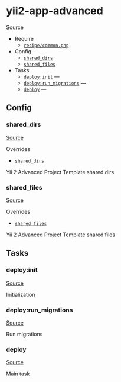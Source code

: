 <!-- DO NOT EDIT THIS FILE! -->
<!-- Instead edit recipe/yii2-app-advanced.php -->
<!-- Then run bin/docgen -->

# yii2-app-advanced

[Source](/recipe/yii2-app-advanced.php)



* Require
  * [`recipe/common.php`](/docs/recipe/common.md)
* Config
  * [`shared_dirs`](#shared_dirs)
  * [`shared_files`](#shared_files)
* Tasks
  * [`deploy:init`](#deployinit) — 
  * [`deploy:run_migrations`](#deployrun_migrations) — 
  * [`deploy`](#deploy) — 

## Config
### shared_dirs
[Source](/recipe/yii2-app-advanced.php#L11)

Overrides
* [`shared_dirs`](/docs/recipe/common.md#shared_dirs)

Yii 2 Advanced Project Template shared dirs

### shared_files
[Source](/recipe/yii2-app-advanced.php#L18)

Overrides
* [`shared_files`](/docs/recipe/common.md#shared_files)

Yii 2 Advanced Project Template shared files


## Tasks
### deploy:init
[Source](/recipe/yii2-app-advanced.php#L32)

Initialization

### deploy:run_migrations
[Source](/recipe/yii2-app-advanced.php#L39)

Run migrations

### deploy
[Source](/recipe/yii2-app-advanced.php#L46)

Main task

